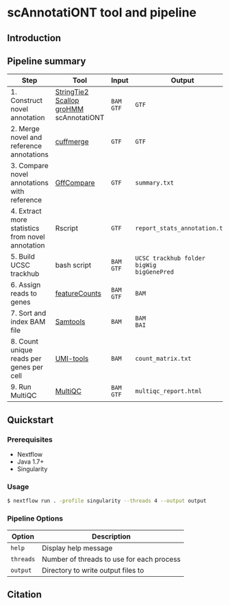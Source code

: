# scAnnotatiONT tool and pipeline

## Introduction

## Pipeline summary

| Step | Tool | Input | Output |
| -------- | -------- | -------- | -------- |
| 1. Construct novel annotation | [StringTie2](https://ccb.jhu.edu/software/stringtie/) <br> [Scallop](https://github.com/Kingsford-Group/scallop) <br> [groHMM](https://www.bioconductor.org/packages/release/bioc/html/groHMM.html) <br> scAnnotatiONT  | `BAM` <br> `GTF` | `GTF` |
| 2. Merge novel and reference annotations | [cuffmerge](http://cole-trapnell-lab.github.io/cufflinks/cuffmerge/) | `GTF` | `GTF` |
| 3. Compare novel annotations with reference | [GffCompare](https://ccb.jhu.edu/software/stringtie/gffcompare.shtml) | `GTF` | `summary.txt` |
| 4. Extract more statistics from novel annotation | Rscript | `GTF` | `report_stats_annotation.txt` |
| 5. Build UCSC trackhub | bash script | `BAM` <br> `GTF` | `UCSC trackhub folder` <br> `bigWig` <br> `bigGenePred` |
| 6. Assign reads to genes | [featureCounts](http://subread.sourceforge.net/) | `BAM` <br> `GTF` | `BAM` |
| 7. Sort and index BAM file | [Samtools](http://www.htslib.org/) | `BAM` | `BAM` <br> `BAI` |
| 8. Count unique reads per genes per cell | [UMI-tools](https://github.com/CGATOxford/UMI-tools) | `BAM` | `count_matrix.txt` |
| 9. Run MultiQC | [MultiQC](https://multiqc.info/) | `BAM` <br> `GTF` | `multiqc_report.html` |

## Quickstart

### Prerequisites
  - Nextflow
  - Java 1.7+
  - Singularity

### Usage

```bash
$ nextflow run . -profile singularity --threads 4 --output output
```
### Pipeline Options

Option | Description
--------- | -----------
`help` | Display help message
`threads` | Number of threads to use for each process
`output` | Directory to write output files to

## Citation
